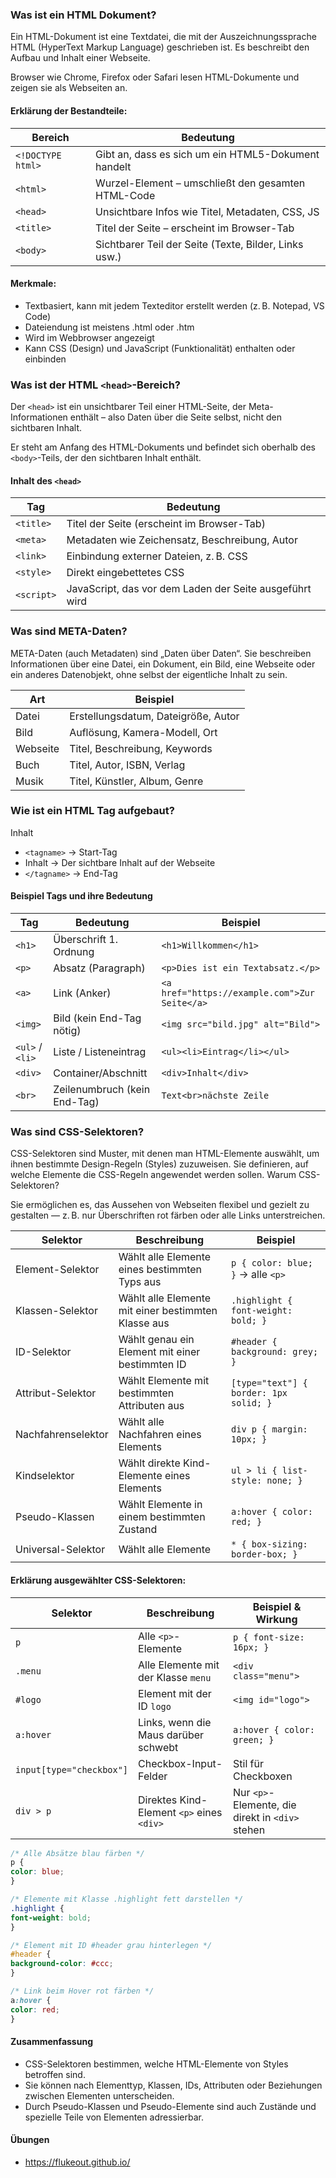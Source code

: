 ### Was ist ein HTML Dokument?

Ein HTML-Dokument ist eine Textdatei, die mit der Auszeichnungssprache HTML (HyperText Markup Language) geschrieben ist. Es beschreibt den Aufbau und Inhalt einer Webseite.

Browser wie Chrome, Firefox oder Safari lesen HTML-Dokumente und zeigen sie als Webseiten an.

#### Erklärung der Bestandteile:

| Bereich           | Bedeutung                                             |
| ----------------- | ----------------------------------------------------- |
| `<!DOCTYPE html>` | Gibt an, dass es sich um ein HTML5-Dokument handelt   |
| `<html>`          | Wurzel-Element – umschließt den gesamten HTML-Code    |
| `<head>`          | Unsichtbare Infos wie Titel, Metadaten, CSS, JS       |
| `<title>`         | Titel der Seite – erscheint im Browser-Tab            |
| `<body>`          | Sichtbarer Teil der Seite (Texte, Bilder, Links usw.) |

#### Merkmale:

- Textbasiert, kann mit jedem Texteditor erstellt werden (z. B. Notepad, VS Code)
- Dateiendung ist meistens .html oder .htm
- Wird im Webbrowser angezeigt
- Kann CSS (Design) und JavaScript (Funktionalität) enthalten oder einbinden

### Was ist der HTML `<head>`-Bereich?

Der `<head>` ist ein unsichtbarer Teil einer HTML-Seite, der Meta-Informationen enthält – also Daten über die Seite selbst, nicht den sichtbaren Inhalt.

Er steht am Anfang des HTML-Dokuments und befindet sich oberhalb des `<body>`-Teils, der den sichtbaren Inhalt enthält.

#### Inhalt des `<head>`

| Tag        | Bedeutung                                               |
| ---------- | ------------------------------------------------------- |
| `<title>`  | Titel der Seite (erscheint im Browser-Tab)              |
| `<meta>`   | Metadaten wie Zeichensatz, Beschreibung, Autor          |
| `<link>`   | Einbindung externer Dateien, z. B. CSS                  |
| `<style>`  | Direkt eingebettetes CSS                                |
| `<script>` | JavaScript, das vor dem Laden der Seite ausgeführt wird |


### Was sind META-Daten?

META-Daten (auch Metadaten) sind „Daten über Daten“. Sie beschreiben Informationen über eine Datei, ein Dokument, ein Bild, eine Webseite oder ein anderes Datenobjekt, ohne selbst der eigentliche Inhalt zu sein.

| Art      | Beispiel                            |
| -------- | ----------------------------------- |
| Datei    | Erstellungsdatum, Dateigröße, Autor |
| Bild     | Auflösung, Kamera-Modell, Ort       |
| Webseite | Titel, Beschreibung, Keywords       |
| Buch     | Titel, Autor, ISBN, Verlag          |
| Musik    | Titel, Künstler, Album, Genre       |

### Wie ist ein HTML Tag aufgebaut?

<tagname>Inhalt</tagname>

- `<tagname>` → Start-Tag
- Inhalt → Der sichtbare Inhalt auf der Webseite
- `</tagname>` → End-Tag

#### Beispiel Tags und ihre Bedeutung

| Tag             | Bedeutung                    | Beispiel                                      |
| --------------- | ---------------------------- | --------------------------------------------- |
| `<h1>`          | Überschrift 1. Ordnung       | `<h1>Willkommen</h1>`                         |
| `<p>`           | Absatz (Paragraph)           | `<p>Dies ist ein Textabsatz.</p>`             |
| `<a>`           | Link (Anker)                 | `<a href="https://example.com">Zur Seite</a>` |
| `<img>`         | Bild (kein End-Tag nötig)    | `<img src="bild.jpg" alt="Bild">`             |
| `<ul>` / `<li>` | Liste / Listeneintrag        | `<ul><li>Eintrag</li></ul>`                   |
| `<div>`         | Container/Abschnitt          | `<div>Inhalt</div>`                           |
| `<br>`          | Zeilenumbruch (kein End-Tag) | `Text<br>nächste Zeile`                       |

### Was sind CSS-Selektoren?

CSS-Selektoren sind Muster, mit denen man HTML-Elemente auswählt, um ihnen bestimmte Design-Regeln (Styles) zuzuweisen. Sie definieren, auf welche Elemente die CSS-Regeln angewendet werden sollen.
Warum CSS-Selektoren?

Sie ermöglichen es, das Aussehen von Webseiten flexibel und gezielt zu gestalten — z. B. nur Überschriften rot färben oder alle Links unterstreichen.

| Selektor           | Beschreibung                                        | Beispiel                               |
| ------------------ | --------------------------------------------------- | -------------------------------------- |
| Element-Selektor   | Wählt alle Elemente eines bestimmten Typs aus       | `p { color: blue; }` → alle `<p>`      |
| Klassen-Selektor   | Wählt alle Elemente mit einer bestimmten Klasse aus | `.highlight { font-weight: bold; }`    |
| ID-Selektor        | Wählt genau ein Element mit einer bestimmten ID     | `#header { background: grey; }`        |
| Attribut-Selektor  | Wählt Elemente mit bestimmten Attributen aus        | `[type="text"] { border: 1px solid; }` |
| Nachfahrenselektor | Wählt alle Nachfahren eines Elements                | `div p { margin: 10px; }`              |
| Kindselektor       | Wählt direkte Kind-Elemente eines Elements          | `ul > li { list-style: none; }`        |
| Pseudo-Klassen     | Wählt Elemente in einem bestimmten Zustand          | `a:hover { color: red; }`              |
| Universal-Selektor | Wählt alle Elemente                                 | `* { box-sizing: border-box; }`        |

#### Erklärung ausgewählter CSS-Selektoren:

| Selektor                 | Beschreibung                              | Beispiel & Wirkung                               |
| ------------------------ | ----------------------------------------- | ------------------------------------------------ |
| `p`                      | Alle `<p>`-Elemente                       | `p { font-size: 16px; }`                         |
| `.menu`                  | Alle Elemente mit der Klasse `menu`       | `<div class="menu">`                             |
| `#logo`                  | Element mit der ID `logo`                 | `<img id="logo">`                                |
| `a:hover`                | Links, wenn die Maus darüber schwebt      | `a:hover { color: green; }`                      |
| `input[type="checkbox"]` | Checkbox-Input-Felder                     | Stil für Checkboxen                              |
| `div > p`                | Direktes Kind-Element `<p>` eines `<div>` | Nur `<p>`-Elemente, die direkt in `<div>` stehen |

```css
/* Alle Absätze blau färben */
p {
color: blue;
}

/* Elemente mit Klasse .highlight fett darstellen */
.highlight {
font-weight: bold;
}

/* Element mit ID #header grau hinterlegen */
#header {
background-color: #ccc;
}

/* Link beim Hover rot färben */
a:hover {
color: red;
}
```
#### Zusammenfassung

- CSS-Selektoren bestimmen, welche HTML-Elemente von Styles betroffen sind.
- Sie können nach Elementtyp, Klassen, IDs, Attributen oder Beziehungen zwischen Elementen unterscheiden.
- Durch Pseudo-Klassen und Pseudo-Elemente sind auch Zustände und spezielle Teile von Elementen adressierbar.

#### Übungen
- <a href="https://flukeout.github.io/">https://flukeout.github.io/</a>
